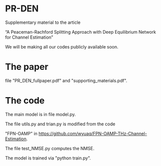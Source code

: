 # PR-DEN
Supplementary material to the article

“A Peaceman-Rachford Splitting Approach with Deep Equilibrium Network for Channel Estimation” 

We will be making all our codes publicly available soon.


# The paper 
file "PR_DEN_fullpaper.pdf" and "supporting_materials.pdf".


# The code
The main model is in file model.py. 

The file utils.py and trian.py is modified from the code 

"FPN-OAMP" in https://github.com/wyuaq/FPN-OAMP-THz-Channel-Estimation.

The file test_NMSE.py computes the NMSE. 

The model is trained via "python train.py".

